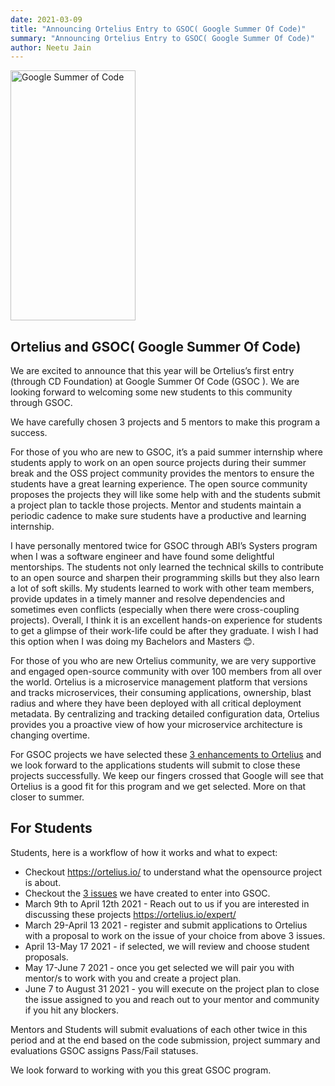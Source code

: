 ```yaml
---
date: 2021-03-09
title: "Announcing Ortelius Entry to GSOC( Google Summer Of Code)"
summary: "Announcing Ortelius Entry to GSOC( Google Summer Of Code)"
author: Neetu Jain
---
```


<div class="col-center">
<img src="/images/googlesummerofcode-300x300.png" alt="Google Summer of Code" height="400px" width="200px" />
</div>
<p></p>

## Ortelius and GSOC( Google Summer Of Code)

We are excited to announce that this year will be Ortelius’s first entry (through CD Foundation) at Google Summer Of Code (GSOC ). We are looking forward to welcoming some new students to this community through GSOC. 

We have carefully chosen 3 projects and 5 mentors to make this program a success.

For those of you who are new to GSOC, it’s a paid summer internship where students apply to work on an open source projects during their summer break and the OSS project community provides the mentors to ensure the students have a great learning experience. The open source community proposes the projects they will like some help with and the students submit a project plan to tackle those projects. Mentor and students maintain a periodic cadence to make sure students have a productive and learning internship.

I have personally mentored twice for GSOC through ABI’s Systers program when I was a software engineer and have found some delightful mentorships. The students not only learned the technical skills to contribute to an open source and sharpen their programming skills but they also learn a lot of soft skills. My students learned to work with other team members, provide updates in a timely manner and resolve dependencies and sometimes even conflicts (especially when there were cross-coupling projects). Overall, I think it is an excellent hands-on experience for students to get a glimpse of their work-life could be after they graduate. I wish I had this option when I was doing my Bachelors and Masters 😊.

For those of you who are new Ortelius community, we are very supportive and engaged open-source community with over 100 members from all over the world. Ortelius is a microservice management platform that versions and tracks microservices, their consuming applications, ownership, blast radius and where they have been deployed with all critical deployment metadata. By centralizing and tracking detailed configuration data, Ortelius provides you a proactive view of how your microservice architecture is changing overtime.

For GSOC projects we have selected these [3 enhancements to Ortelius](https://github.com/ortelius/ortelius/issues?q=is%3Aissue+is%3Aopen+label%3Agsoc) and we look forward to the applications students will submit to close these projects successfully. We keep our fingers crossed that Google will see that Ortelius is a good fit for this program and we get selected. More on that closer to summer. 

## For Students

Students, here is a workflow of how it works and what to expect:

- Checkout https://ortelius.io/ to understand what the opensource project is about. 
- Checkout the [3 issues](https://github.com/ortelius/ortelius/issues?q=is%3Aissue+is%3Aopen+label%3Agsoc) we have created to enter into GSOC.
- March 9th to April 12th 2021 - Reach out to us if you are interested in discussing these projects https://ortelius.io/expert/
- March 29-April 13 2021 - register and submit applications to Ortelius with a proposal to work on the issue of your choice from above 3 issues.
- April 13-May 17 2021 - if selected, we will review and choose student proposals.
- May 17-June 7 2021 - once you get selected we will pair you with mentor/s to work with you and create a project plan.
- June 7 to August 31 2021  - you will execute on the project plan to close the issue assigned to you and reach out to your mentor and community if you hit any blockers. 

Mentors and Students will submit evaluations of each other twice in this period and at the end based on the code submission, project summary and evaluations GSOC assigns Pass/Fail statuses.

We look forward to working with you this great GSOC program. 
